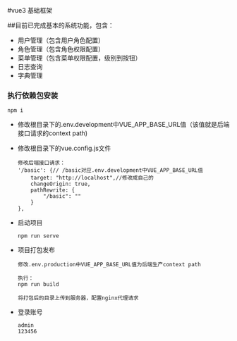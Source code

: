 #vue3 基础框架

##目前已完成基本的系统功能，包含：  

* 用户管理（包含用户角色配置）  
* 角色管理（包含角色权限配置）  
* 菜单管理（包含菜单权限配置，级别到按钮）  
* 日志查询  
* 字典管理

### 执行依赖包安装  
    npm i

* 修改根目录下的.env.development中VUE_APP_BASE_URL值（该值就是后端接口请求的context path)
* 修改根目录下的vue.config.js文件
    ```
    修改后端接口请求：
    '/basic': {// /basic对应.env.development中VUE_APP_BASE_URL值
        target: "http://localhost",//修改成自己的
        changeOrigin: true,
        pathRewrite: {
            "/basic": ""
        }
    },
    ```
* 启动项目
    ```
    npm run serve
    ```
* 项目打包发布
    ```
    修改.env.production中VUE_APP_BASE_URL值为后端生产context path
    
    执行：
    npm run build
  
    将打包后的目录上传到服务器，配置nginx代理请求
    ```
  
* 登录账号
    ```
    admin
    123456
    ```